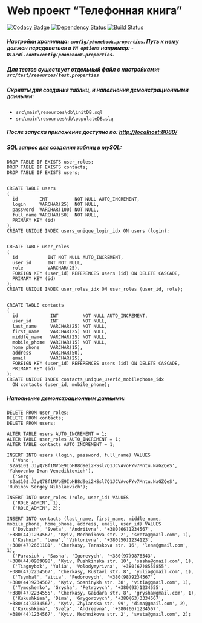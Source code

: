Web проект “Телефонная книга”
=============================
[![Codacy Badge](https://api.codacy.com/project/badge/Grade/304687845f0e4946ab63a2ce17d93b98)](https://www.codacy.com/app/pavlo-plynko/phonebook?utm_source=github.com&amp;utm_medium=referral&amp;utm_content=shcho-isle/CaloriesManagement&amp;utm_campaign=Badge_Grade)
[![Dependency Status](https://dependencyci.com/github/shcho-isle/phonebook/badge)](https://dependencyci.com/github/shcho-isle/phonebook)
[![Build Status](https://travis-ci.org/shcho-isle/phonebook.svg?branch=master)](https://travis-ci.org/shcho-isle/phonebook)
##### Настройки хранилица: `config/phonebook.properties`. Путь к нему должен передаваться в `VM options` например: `-Dlardi.conf=config/phonebook.properties`.
##### Для тестов существует отдельный файл с настройками: `src/test/resources/test.properties`
##### Скрипты для создания таблиц, и наполнения демонстрационными данными:
- `src\main\resources\db\initDB.sql`
- `src\main\resources\db\populateDB.slq`
##### После запуска приложение доступно по: [http://localhost:8080/](http://localhost:8080/)
##### SQL запрос для создания таблиц в mySQL:
    DROP TABLE IF EXISTS user_roles;
    DROP TABLE IF EXISTS contacts;
    DROP TABLE IF EXISTS users;


    CREATE TABLE users
    (
      id        INT          NOT NULL AUTO_INCREMENT,
      login     VARCHAR(25)  NOT NULL,
      password  VARCHAR(100) NOT NULL,
      full_name VARCHAR(50)  NOT NULL,
      PRIMARY KEY (id)
    );
    CREATE UNIQUE INDEX users_unique_login_idx ON users (login);


    CREATE TABLE user_roles
    (
      id           INT NOT NULL AUTO_INCREMENT,
      user_id      INT NOT NULL,
      role         VARCHAR(25),
      FOREIGN KEY (user_id) REFERENCES users (id) ON DELETE CASCADE,
      PRIMARY KEY (id)
    );
    CREATE UNIQUE INDEX user_roles_idx ON user_roles (user_id, role);


    CREATE TABLE contacts
    (
      id            INT         NOT NULL AUTO_INCREMENT,
      user_id       INT         NOT NULL,
      last_name     VARCHAR(25) NOT NULL,
      first_name    VARCHAR(25) NOT NULL,
      middle_name   VARCHAR(25) NOT NULL,
      mobile_phone  VARCHAR(15) NOT NULL,
      home_phone    VARCHAR(15),
      address       VARCHAR(50),
      email         VARCHAR(25),
      FOREIGN KEY (user_id) REFERENCES users (id) ON DELETE CASCADE,
      PRIMARY KEY (id)
    );
    CREATE UNIQUE INDEX contacts_unique_userid_mobilephone_idx
      ON contacts (user_id, mobile_phone);
##### Наполнение демонстрационным данными:
    DELETE FROM user_roles;
    DELETE FROM contacts;
    DELETE FROM users;
    
    ALTER TABLE users AUTO_INCREMENT = 1;
    ALTER TABLE user_roles AUTO_INCREMENT = 1;
    ALTER TABLE contacts AUTO_INCREMENT = 1;
    
    INSERT INTO users (login, password, full_name) VALUES
      ('Vano', '$2a$10$.JJyQ78f1MVbE9IbHB8d9ei2HSsl7Q1JCVAvoFYv7Mntu.NaGZQeS', 'Yakovenko Ivan Venediktovich'),
      ('Serg', '$2a$10$.JJyQ78f1MVbE9IbHB8d9ei2HSsl7Q1JCVAvoFYv7Mntu.NaGZQeS', 'Rubinov Sergey Nikolaevich');
    
    INSERT INTO user_roles (role, user_id) VALUES
      ('ROLE_ADMIN', 1),
      ('ROLE_ADMIN', 2);
    
    INSERT INTO contacts (last_name, first_name, middle_name, mobile_phone, home_phone, address, email, user_id) VALUES
      ('Dovbash', 'Sveta', 'Andriivna', '+380(66)1234567', '+380(44)1234567', 'Kyiv, Mechnikova str. 2', 'sveta@gmail.com', 1),
      ('Kushnir', 'Lena', 'Viktorivna', '+380(50)1234123', '+380(47)2661181', 'Cherkasy, Taraskova str. 16', 'lena@gmail.com', 1),
      ('Parasiuk', 'Sasha', 'Igorevych', '+380(97)9876543', '+380(44)0909098', 'Kyiv, Pushkinska str. 10', 'sasha@gmail.com', 1),
      ('Tiagnybok', 'Yulia', 'Volodymyrivna', '+380(67)8555855', '+380(47)2234567', 'Cherkasy, Rustavi str. 8', 'yulia@gmail.com', 1),
      ('Tsymbal', 'Vitia', 'Fedorovych', '+380(98)9234567', '+380(44)9234567', 'Kyiv, Sosninykh str. 38', 'vitia@gmail.com', 1),
      ('Tymoshenko', 'Grysha', 'Petrovych', '+380(93)1234555', '+380(47)2234555', 'Cherkasy, Gaidara str. 8', 'grysha@gmail.com', 1),
      ('Kukushkina', 'Dima', 'Grygorovych', '+380(63)3334567', '+380(44)3334567', 'Kyiv, Zhylanska str. 99', 'dima@gmail.com', 2),
      ('Kukushkina', 'Sveta', 'Andreevna', '+380(66)1234567', '+380(44)1234567', 'Kyiv, Mechnikova str. 2', 'sveta@gmail.com', 2);